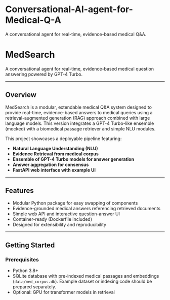 # Conversational-AI-agent-for-Medical-Q-A
A conversational agent for real-time, evidence-based medical Q&amp;A.
# MedSearch

A conversational agent for real-time, evidence-based medical question answering powered by GPT-4 Turbo.

---

## Overview

MedSearch is a modular, extendable medical Q&A system designed to provide real-time, evidence-based answers to medical queries using a retrieval-augmented generation (RAG) approach combined with large language models. This version integrates a GPT-4 Turbo-like ensemble (mocked) with a biomedical passage retriever and simple NLU modules.

This project showcases a deployable pipeline featuring:

- **Natural Language Understanding (NLU)**
- **Evidence Retrieval from medical corpus**
- **Ensemble of GPT-4 Turbo models for answer generation**
- **Answer aggregation for consensus**
- **FastAPI web interface with example UI**

---

## Features

- Modular Python package for easy swapping of components
- Evidence-grounded medical answers referencing retrieved documents
- Simple web API and interactive question-answer UI
- Container-ready (Dockerfile included)
- Designed for extensibility and reproducibility

---

## Getting Started

### Prerequisites

- Python 3.8+
- SQLite database with pre-indexed medical passages and embeddings (`data/med_corpus.db`). Example dataset or indexing code should be prepared separately.
- Optional: GPU for transformer models in retrieval



